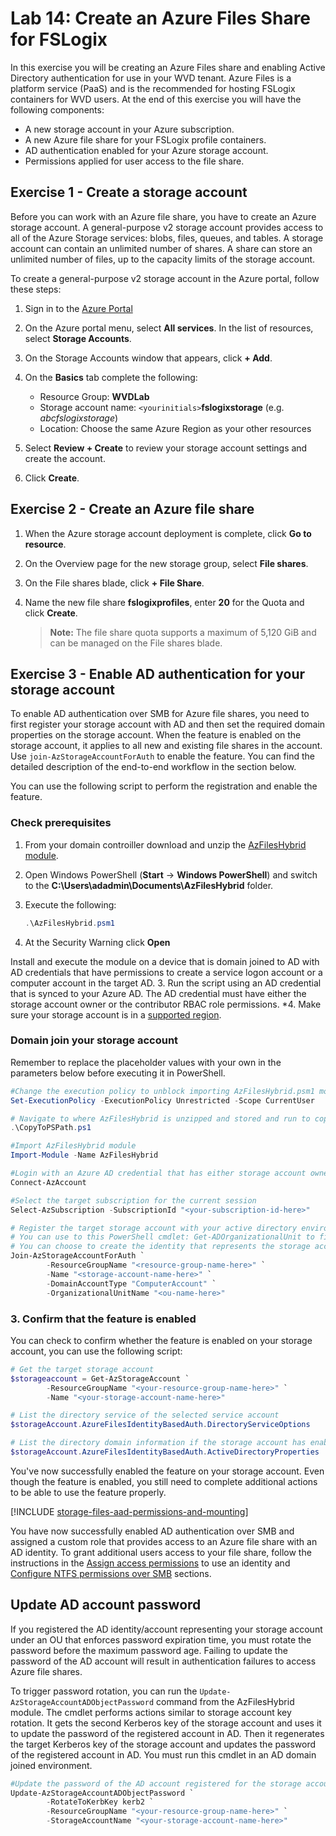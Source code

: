 # Lab 14: Create an Azure Files Share for FSLogix

In this exercise you will be creating an Azure Files share and enabling Active Directory authentication for use in your WVD tenant. Azure Files is a platform service (PaaS) and is the recommended for hosting FSLogix containers for WVD users. At the end of this exercise you will have the following components:

* A new storage account in your Azure subscription.
* A new Azure file share for your FSLogix profile containers.
* AD authentication enabled for your Azure storage account.
* Permissions applied for user access to the file share.

## Exercise 1 - Create a storage account

Before you can work with an Azure file share, you have to create an Azure storage account. A general-purpose v2 storage account provides access to all of the Azure Storage services: blobs, files, queues, and tables. A storage account can contain an unlimited number of shares. A share can store an unlimited number of files, up to the capacity limits of the storage account.

To create a general-purpose v2 storage account in the Azure portal, follow these steps:

1. Sign in to the [Azure Portal](https://portal.azure.com/)

2. On the Azure portal menu, select **All services**. In the list of resources, select **Storage Accounts**.

3. On the Storage Accounts window that appears, click **+ Add**.

4. On the **Basics** tab complete the following:

   * Resource Group: **WVDLab**
   * Storage account name: `<yourinitials>`**fslogixstorage** (e.g. *abcfslogixstorage*)
   * Location: Choose the same Azure Region as your other resources

5. Select **Review + Create** to review your storage account settings and create the account.
6. Click **Create**.

## Exercise 2 - Create an Azure file share

1. When the Azure storage account deployment is complete, click **Go to resource**.
2. On the Overview page for the new storage group, select **File shares**.
3. On the File shares blade, click **+ File Share**.
4. Name the new file share **fslogixprofiles**, enter **20** for the Quota and click **Create**.

   > **Note:** The file share quota supports a maximum of 5,120 GiB and can be managed on the File shares blade.

## Exercise 3 - Enable AD authentication for your storage account

To enable AD authentication over SMB for Azure file shares, you need to first register your storage account with AD and then set the required domain properties on the storage account. When the feature is enabled on the storage account, it applies to all new and existing file shares in the account. Use `join-AzStorageAccountForAuth` to enable the feature. You can find the detailed description of the end-to-end workflow in the section below.

You can use the following script to perform the registration and enable the feature.

### Check prerequisites

1. From your domain controiller download and unzip the [AzFilesHybrid module](https://github.com/Azure-Samples/azure-files-samples/releases).
2. Open Windows PowerShell (**Start** -> **Windows PowerShell**) and switch to the **C:\Users\adadmin\Documents\AzFilesHybrid** folder.
3. Execute the following:

   ```PowerShell
   .\AzFilesHybrid.psm1
   ```

4. At the Security Warning click **Open**

Install and execute the module on a device that is domain joined to AD with AD credentials that have permissions to create a service logon account or a computer account in the target AD.
3. Run the script using an AD credential that is synced to your Azure AD. The AD credential must have either the storage account owner or the contributor RBAC role permissions.
*4. Make sure your storage account is in a [supported region](#regional-availability).

### Domain join your storage account

Remember to replace the placeholder values with your own in the parameters below before executing it in PowerShell.

```PowerShell
#Change the execution policy to unblock importing AzFilesHybrid.psm1 module
Set-ExecutionPolicy -ExecutionPolicy Unrestricted -Scope CurrentUser

# Navigate to where AzFilesHybrid is unzipped and stored and run to copy the files into your path
.\CopyToPSPath.ps1

#Import AzFilesHybrid module
Import-Module -Name AzFilesHybrid

#Login with an Azure AD credential that has either storage account owner or contributer RBAC assignment
Connect-AzAccount

#Select the target subscription for the current session
Select-AzSubscription -SubscriptionId "<your-subscription-id-here>"

# Register the target storage account with your active directory environment under the target OU (for example: specify the OU with Name as "UserAccounts" or DistinguishedName as "OU=UserAccounts,DC=CONTOSO,DC=COM"). 
# You can use to this PowerShell cmdlet: Get-ADOrganizationalUnit to find the Name and DistinguishedName of your target OU. If you are using the OU Name, specify it with -OrganizationalUnitName as shown below. If you are using the OU DistinguishedName, you can set it with -OrganizationalUnitDistinguishedName.
# You can choose to create the identity that represents the storage account as either a Service Logon Account or Computer Account, depends on the AD permission you have and preference.
Join-AzStorageAccountForAuth `
        -ResourceGroupName "<resource-group-name-here>" `
        -Name "<storage-account-name-here>" `
        -DomainAccountType "ComputerAccount" `
        -OrganizationalUnitName "<ou-name-here>"
```

### 3. Confirm that the feature is enabled

You can check to confirm whether the feature is enabled on your storage account, you can use the following script:

```PowerShell
# Get the target storage account
$storageaccount = Get-AzStorageAccount `
        -ResourceGroupName "<your-resource-group-name-here>" `
        -Name "<your-storage-account-name-here>"

# List the directory service of the selected service account
$storageAccount.AzureFilesIdentityBasedAuth.DirectoryServiceOptions

# List the directory domain information if the storage account has enabled AD authentication for file shares
$storageAccount.AzureFilesIdentityBasedAuth.ActiveDirectoryProperties
```

You've now successfully enabled the feature on your storage account. Even though the feature is enabled, you still need to complete additional actions to be able to use the feature properly.

[!INCLUDE [storage-files-aad-permissions-and-mounting](../../../includes/storage-files-aad-permissions-and-mounting.md)]

You have now successfully enabled AD authentication over SMB and assigned a custom role that provides access to an Azure file share with an AD identity. To grant additional users access to your file share, follow the instructions in the [Assign access permissions](#assign-access-permissions-to-an-identity) to use an identity and [Configure NTFS permissions over SMB](#configure-ntfs-permissions-over-smb) sections.

## Update AD account password

If you registered the AD identity/account representing your storage account under an OU that enforces password expiration time, you must rotate the password before the maximum password age. Failing to update the password of the AD account will result in authentication failures to access Azure file shares.  

To trigger password rotation, you can run the `Update-AzStorageAccountADObjectPassword` command from the AzFilesHybrid module. The cmdlet performs actions similar to storage account key rotation. It gets the second Kerberos key of the storage account and uses it to update the password of the registered account in AD. Then it regenerates the target Kerberos key of the storage account and updates the password of the registered account in AD. You must run this cmdlet in an AD domain joined environment.

```PowerShell
#Update the password of the AD account registered for the storage account
Update-AzStorageAccountADObjectPassword `
        -RotateToKerbKey kerb2 `
        -ResourceGroupName "<your-resource-group-name-here>" `
        -StorageAccountName "<your-storage-account-name-here>"
```

